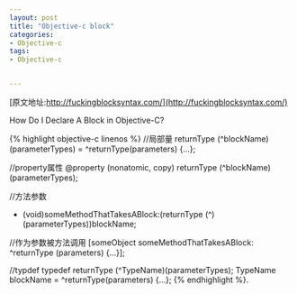 ```yaml
---
layout: post
title: "Objective-c block"
categories:
- Objective-c
tags:
- Objective-c


--- 
```

[原文地址:http://fuckingblocksyntax.com/](http://fuckingblocksyntax.com/)

How Do I Declare A Block in Objective-C?  

{% highlight objective-c linenos %}
//局部量
returnType (^blockName)(parameterTypes) = ^returnType(parameters) {...};

//property属性
@property (nonatomic, copy) returnType (^blockName)(parameterTypes);

//方法参数
- (void)someMethodThatTakesABlock:(returnType (^)(parameterTypes))blockName;

//作为参数被方法调用
[someObject someMethodThatTakesABlock: ^returnType (parameters) {...}];

//typdef
typedef returnType (^TypeName)(parameterTypes);
TypeName blockName = ^returnType(parameters) {...};
{% endhighlight %}.